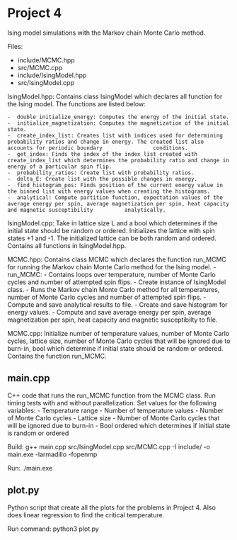 # Project 4

Ising model simulations with the Markov chain Monte Carlo method. 

Files:
- include/MCMC.hpp
- src/MCMC.cpp
- include/IsingModel.hpp
- src/IsingModel.cpp

IsingModel.hpp: Contains class IsingModel which declares all function for the Ising model. The functions are listed below:

    -  double initialize_energy: Computes the energy of the initial state.
    -  initialize_magnetization: Computes the magnetization of the initial state.
    -  create_index_list: Creates list with indices used for determining probability ratios and change in energy. The created list also accounts for periodic boundary                conditions.
    -  get_index: Finds the index of the index list created with create_index_list which determines the probability ratio and change in energy of a particular spin flip.
    -  probability_ratios: Create list with probability ratios.
    -  delta_E: Create list with the possible changes in energy.
    -  find_histogram_pos: Finds position of the current energy value in the binned list with energy values when creating the histograms.
    -  analytical: Compute partition function, expectation values of the average energy per spin, average magnetization per spin, heat capacity and magnetic susceptibility          analytically. 
                
IsingModel.cpp: Take in lattice size L and a bool which determines if the initial state should be random or ordered. Initializes the lattice with spin states +1 and -1. The initialized lattice can be both random and ordered. Contains all functions in IsingModel.hpp.

MCMC.hpp: Contains class MCMC which declares the function run_MCMC for running the Markov chain Monte Carlo method for the Ising model.
    -  run_MCMC: - Contains loops over temperature, number of Monte Carlo cycles and number of attempted spin flips.
                 - Create instance of IsingModel class. 
                 - Runs the Markov chain Monte Carlo method for all temperatures, number of Monte Carlo cycles and number of attempted spin flips.
                 - Compute and save analytical results to file.
                 - Create and save histogram for energy values.
                 - Compute and save average energy per spin, average magnetization per spin, heat capacity and magnetic susceptibilty to file.
                 
MCMC.cpp: Initialize number of temperature values, number of Monte Carlo cycles, lattice size, number of Monte Carlo cycles that will be ignored due to burn-in, bool which determine if initial state should be random or ordered. Contains the function run_MCMC.

main.cpp
----
C++ code that runs the run_MCMC function from the MCMC class. Run timing tests with and without parallelization. Set values for the following variables:
      - Temperature range
      - Number of temperature values
      - Number of Monte Carlo cycles
      - Lattice size
      - Number of Monte Carlo cycles that will be ignored due to burn-in
      - Bool ordered which determines if initial state is random or ordered
    
Build: 	g++ main.cpp src/IsingModel.cpp src/MCMC.cpp -I include/ -o main.exe -larmadillo -fopenmp

Run: ./main.exe

plot.py
----
Python script that create all the plots for the problems in Project 4. Also does linear regression to find the critical temperature.

Run command: python3 plot.py

